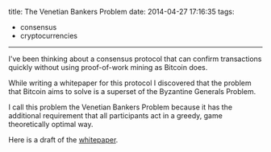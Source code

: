 title: The Venetian Bankers Problem
date: 2014-04-27 17:16:35
tags:
- consensus
- cryptocurrencies
---
I've been thinking about a consensus protocol that can confirm transactions quickly without using proof-of-work mining as Bitcoin does.

While writing a whitepaper for this protocol I discovered that the problem that Bitcoin aims to solve is a superset of the Byzantine Generals Problem.

I call this problem the Venetian Bankers Problem because it has the additional requirement that all participants act in a greedy, game theoretically optimal way.

Here is a draft of the [whitepaper](https://docs.google.com/document/d/1IIZMYSCUz5x9QKyrQ5QAX8GbGb9VeeyRLXNI29TaKyw/edit?usp=sharing).
